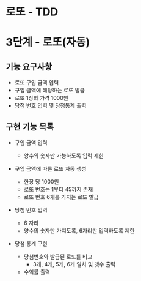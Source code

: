 # 로또 - TDD

# 3단계 - 로또(자동)

## 기능 요구사항
- 로또 구입 금액 입력
- 구입 금액에 해당하는 로또 발급
- 로또 1장의 가격 1000원
- 당첨 번호 입력 및 당첨통계 출력


## 구현 기능 목록
- 구입 금액 입력
  - 양수의 숫자만 가능하도록 입력 제한
  
- 구입 금액에 따른 로또 자동 생성
  - 한장 당 1000원
  - 로또 번호는 1부터 45까지 존재
  - 로또 번호 6개를 가지는 로또 발급

- 당첨 번호 입력
  - 6 자리
  - 양수의 숫자만 가지도록, 6자리만 입력하도록 제한

- 당첨 통계 구현
  - 당첨번호와 발급된 로또를 비교
    - 3개, 4개, 5개, 6개 일치 및 갯수 출력
  - 수익률 출력

